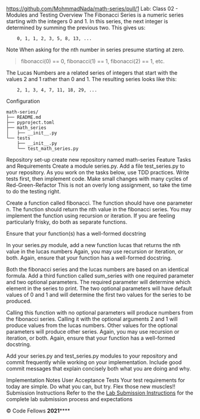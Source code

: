 https://github.com/MohmmadNada/math-series/pull/1
Lab: Class 02 - Modules and Testing
Overview
The Fibonacci Series is a numeric series starting with the integers 0 and 1. In this series, the next integer is determined by summing the previous two. This gives us:

        0, 1, 1, 2, 3, 5, 8, 13, ...
Note When asking for the nth number in series presume starting at zero.

> fibonacci(0) == 0, fibonacci(1) == 1, fibonacci(2) == 1, etc.

The Lucas Numbers are a related series of integers that start with the values 2 and 1 rather than 0 and 1. The resulting series looks like this:

        2, 1, 3, 4, 7, 11, 18, 29, ...
Configuration
```
math-series/
├── README.md
├── pyproject.toml
├── math_series
│   ├── __init__.py
└── tests
    ├── __init__.py
    └── test_math_series.py
```
Repository set-up
create new repository named math-series
Feature Tasks and Requirements
Create a module series.py.
Add a file test_series.py to your repository. As you work on the tasks below, use TDD practices. Write tests first, then implement code. Make small changes with many cycles of Red-Green-Refactor
This is not an overly long assignment, so take the time to do the testing right.

Create a function called fibonacci. The function should have one parameter n. The function should return the nth value in the fibonacci series. You may implement the function using recursion or iteration. If you are feeling particularly frisky, do both as separate functions.

Ensure that your function(s) has a well-formed docstring

In your series.py module, add a new function lucas that returns the nth value in the lucas numbers Again, you may use recursion or iteration, or both. Again, ensure that your function has a well-formed docstring.

Both the fibonacci series and the lucas numbers are based on an identical formula. Add a third function called sum_series with one required parameter and two optional parameters. The required parameter will determine which element in the series to print. The two optional parameters will have default values of 0 and 1 and will determine the first two values for the series to be produced.

Calling this function with no optional parameters will produce numbers from the fibonacci series. Calling it with the optional arguments 2 and 1 will produce values from the lucas numbers. Other values for the optional parameters will produce other series. Again, you may use recursion or iteration, or both. Again, ensure that your function has a well-formed docstring.

Add your series.py and test_series.py modules to your repository and commit frequently while working on your implementation. Include good commit messages that explain concisely both what you are doing and why.

Implementation Notes
User Acceptance Tests
Your test requirements for today are simple. Do what you can, but try. Flex those new muscles!!
Submission Instructions
Refer to the the [Lab Submission Instructions](https://codefellows.github.io/code-401-python-guide/reference/submission-instructions/labs/) for the complete lab submission process and expectations

© Code Fellows **2021******